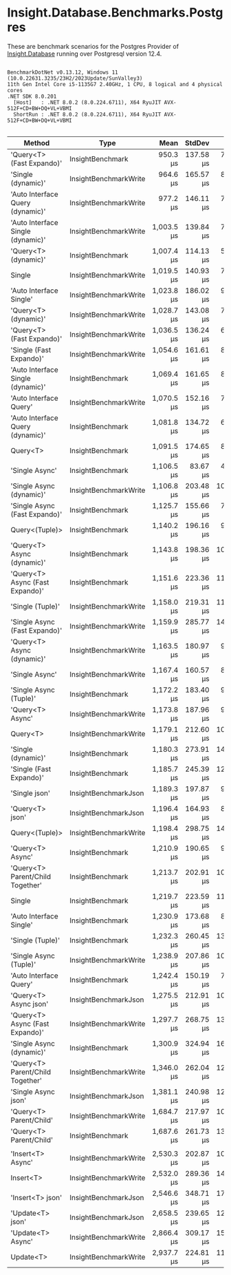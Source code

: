 ﻿# Insight.Database.Benchmarks.Postgres

These are benchmark scenarios for the Postgres Provider of [Insight.Database](https://github.com/jonwagner/Insight.Database) running over Postgresql version 12.4.

```

BenchmarkDotNet v0.13.12, Windows 11 (10.0.22631.3235/23H2/2023Update/SunValley3)
11th Gen Intel Core i5-1135G7 2.40GHz, 1 CPU, 8 logical and 4 physical cores
.NET SDK 8.0.201
  [Host]   : .NET 8.0.2 (8.0.224.6711), X64 RyuJIT AVX-512F+CD+BW+DQ+VL+VBMI
  ShortRun : .NET 8.0.2 (8.0.224.6711), X64 RyuJIT AVX-512F+CD+BW+DQ+VL+VBMI


```
| Method                            | Type                  | Mean       | StdDev    | Error     | Median     | Min        | Max        | Op/s    | Allocated |
|---------------------------------- |---------------------- |-----------:|----------:|----------:|-----------:|-----------:|-----------:|--------:|----------:|
| &#39;Query&lt;T&gt; (Fast Expando)&#39;         | InsightBenchmark      |   950.3 μs | 137.58 μs |  71.41 μs |   961.1 μs |   771.1 μs | 1,328.5 μs | 1,052.3 |    9.1 KB |
| &#39;Single (dynamic)&#39;                | InsightBenchmarkWrite |   964.6 μs | 165.57 μs |  83.88 μs |   934.9 μs |   717.7 μs | 1,447.4 μs | 1,036.7 |   9.09 KB |
| &#39;Auto Interface Query (dynamic)&#39;  | InsightBenchmarkWrite |   977.2 μs | 146.11 μs |  74.91 μs |   955.0 μs |   774.5 μs | 1,360.7 μs | 1,023.3 |   9.72 KB |
| &#39;Auto Interface Single (dynamic)&#39; | InsightBenchmarkWrite | 1,003.5 μs | 139.84 μs |  70.02 μs | 1,006.5 μs |   775.6 μs | 1,441.6 μs |   996.6 |   9.72 KB |
| &#39;Query&lt;T&gt; (dynamic)&#39;              | InsightBenchmark      | 1,007.4 μs | 114.13 μs |  56.50 μs | 1,023.7 μs |   759.4 μs | 1,296.5 μs |   992.7 |    9.1 KB |
| Single                            | InsightBenchmarkWrite | 1,019.5 μs | 140.93 μs |  72.26 μs | 1,005.5 μs |   831.8 μs | 1,439.6 μs |   980.9 |  13.21 KB |
| &#39;Auto Interface Single&#39;           | InsightBenchmarkWrite | 1,023.8 μs | 186.02 μs |  95.38 μs |   975.3 μs |   771.2 μs | 1,505.2 μs |   976.8 |  13.84 KB |
| &#39;Query&lt;T&gt; (dynamic)&#39;              | InsightBenchmarkWrite | 1,028.7 μs | 143.08 μs |  73.36 μs | 1,029.0 μs |   804.5 μs | 1,427.6 μs |   972.1 |   8.82 KB |
| &#39;Query&lt;T&gt; (Fast Expando)&#39;         | InsightBenchmarkWrite | 1,036.5 μs | 136.24 μs |  68.22 μs | 1,019.6 μs |   725.1 μs | 1,387.6 μs |   964.8 |    9.1 KB |
| &#39;Single (Fast Expando)&#39;           | InsightBenchmarkWrite | 1,054.6 μs | 161.61 μs |  82.86 μs | 1,024.1 μs |   777.3 μs | 1,557.5 μs |   948.2 |   9.09 KB |
| &#39;Auto Interface Single (dynamic)&#39; | InsightBenchmark      | 1,069.4 μs | 161.65 μs |  80.94 μs | 1,057.1 μs |   808.7 μs | 1,478.8 μs |   935.1 |   9.72 KB |
| &#39;Auto Interface Query&#39;            | InsightBenchmarkWrite | 1,070.5 μs | 152.16 μs |  78.97 μs | 1,046.7 μs |   808.2 μs | 1,373.3 μs |   934.1 |  13.84 KB |
| &#39;Auto Interface Query (dynamic)&#39;  | InsightBenchmark      | 1,081.8 μs | 134.72 μs |  66.69 μs | 1,069.7 μs |   846.6 μs | 1,389.6 μs |   924.4 |   9.72 KB |
| Query&lt;T&gt;                          | InsightBenchmark      | 1,091.5 μs | 174.65 μs |  89.55 μs | 1,050.0 μs |   861.3 μs | 1,572.1 μs |   916.1 |  13.23 KB |
| &#39;Single Async&#39;                    | InsightBenchmark      | 1,106.5 μs |  83.67 μs |  43.97 μs | 1,115.4 μs |   932.7 μs | 1,284.1 μs |   903.8 |  14.74 KB |
| &#39;Single Async (dynamic)&#39;          | InsightBenchmarkWrite | 1,106.8 μs | 203.48 μs | 103.09 μs | 1,102.8 μs |   808.2 μs | 1,546.1 μs |   903.5 |  10.92 KB |
| &#39;Single Async (Fast Expando)&#39;     | InsightBenchmark      | 1,125.7 μs | 155.66 μs |  79.81 μs | 1,082.7 μs |   906.8 μs | 1,447.2 μs |   888.4 |  10.62 KB |
| Query&lt;(Tuple)&gt;                    | InsightBenchmark      | 1,140.2 μs | 196.16 μs |  98.22 μs | 1,108.4 μs |   824.4 μs | 1,626.8 μs |   877.0 |  13.48 KB |
| &#39;Query&lt;T&gt; Async (dynamic)&#39;        | InsightBenchmark      | 1,143.8 μs | 198.36 μs | 100.49 μs | 1,090.6 μs |   846.0 μs | 1,625.5 μs |   874.3 |  10.65 KB |
| &#39;Query&lt;T&gt; Async (Fast Expando)&#39;   | InsightBenchmark      | 1,151.6 μs | 223.36 μs | 115.93 μs | 1,089.8 μs |   843.8 μs | 1,760.6 μs |   868.4 |  10.65 KB |
| &#39;Single (Tuple)&#39;                  | InsightBenchmarkWrite | 1,158.0 μs | 219.31 μs | 112.44 μs | 1,121.9 μs |   794.9 μs | 1,735.8 μs |   863.6 |  13.39 KB |
| &#39;Single Async (Fast Expando)&#39;     | InsightBenchmarkWrite | 1,159.9 μs | 285.77 μs | 143.09 μs | 1,067.2 μs |   823.2 μs | 2,129.7 μs |   862.2 |  10.62 KB |
| &#39;Query&lt;T&gt; Async (dynamic)&#39;        | InsightBenchmarkWrite | 1,163.5 μs | 180.97 μs |  90.62 μs | 1,158.3 μs |   874.9 μs | 1,543.8 μs |   859.5 |  10.65 KB |
| &#39;Single Async&#39;                    | InsightBenchmarkWrite | 1,167.4 μs | 160.57 μs |  82.33 μs | 1,139.9 μs |   877.9 μs | 1,573.8 μs |   856.6 |  14.74 KB |
| &#39;Single Async (Tuple)&#39;            | InsightBenchmark      | 1,172.2 μs | 183.40 μs |  91.83 μs | 1,175.9 μs |   879.3 μs | 1,753.5 μs |   853.1 |  15.04 KB |
| &#39;Query&lt;T&gt; Async&#39;                  | InsightBenchmarkWrite | 1,173.8 μs | 187.96 μs |  96.37 μs | 1,108.2 μs |   914.6 μs | 1,579.0 μs |   851.9 |  14.77 KB |
| Query&lt;T&gt;                          | InsightBenchmarkWrite | 1,179.1 μs | 212.60 μs | 107.71 μs | 1,116.6 μs |   801.2 μs | 1,603.2 μs |   848.1 |  13.23 KB |
| &#39;Single (dynamic)&#39;                | InsightBenchmark      | 1,180.3 μs | 273.91 μs | 142.17 μs | 1,054.5 μs |   805.5 μs | 1,754.2 μs |   847.3 |   9.09 KB |
| &#39;Single (Fast Expando)&#39;           | InsightBenchmark      | 1,185.7 μs | 245.39 μs | 121.48 μs | 1,158.5 μs |   861.1 μs | 1,920.5 μs |   843.4 |    8.8 KB |
| &#39;Single json&#39;                     | InsightBenchmarkJson  | 1,189.3 μs | 197.87 μs |  97.96 μs | 1,125.3 μs |   936.3 μs | 1,908.7 μs |   840.8 |  38.84 KB |
| &#39;Query&lt;T&gt; json&#39;                   | InsightBenchmarkJson  | 1,196.4 μs | 164.93 μs |  84.56 μs | 1,161.1 μs |   894.2 μs | 1,519.4 μs |   835.8 |  38.85 KB |
| Query&lt;(Tuple)&gt;                    | InsightBenchmarkWrite | 1,198.4 μs | 298.75 μs | 149.59 μs | 1,106.8 μs |   831.5 μs | 2,167.0 μs |   834.5 |  13.48 KB |
| &#39;Query&lt;T&gt; Async&#39;                  | InsightBenchmark      | 1,210.9 μs | 190.65 μs |  95.46 μs | 1,179.8 μs |   906.9 μs | 1,719.3 μs |   825.8 |  15.08 KB |
| &#39;Query&lt;T&gt; Parent/Child Together&#39;  | InsightBenchmark      | 1,213.7 μs | 202.91 μs | 101.60 μs | 1,169.4 μs |   996.3 μs | 1,903.3 μs |   823.9 |  31.66 KB |
| Single                            | InsightBenchmark      | 1,219.7 μs | 223.59 μs | 114.64 μs | 1,151.2 μs |   913.2 μs | 1,764.5 μs |   819.9 |  13.21 KB |
| &#39;Auto Interface Single&#39;           | InsightBenchmark      | 1,230.9 μs | 173.68 μs |  86.97 μs | 1,220.6 μs |   821.2 μs | 1,593.5 μs |   812.4 |  13.84 KB |
| &#39;Single (Tuple)&#39;                  | InsightBenchmark      | 1,232.3 μs | 260.45 μs | 133.54 μs | 1,164.1 μs |   880.0 μs | 1,977.7 μs |   811.5 |  13.39 KB |
| &#39;Single Async (Tuple)&#39;            | InsightBenchmarkWrite | 1,238.9 μs | 207.86 μs | 105.30 μs | 1,203.8 μs |   905.6 μs | 1,739.1 μs |   807.1 |  15.04 KB |
| &#39;Auto Interface Query&#39;            | InsightBenchmark      | 1,242.4 μs | 150.19 μs |  76.09 μs | 1,245.7 μs |   902.5 μs | 1,583.0 μs |   804.9 |  13.84 KB |
| &#39;Query&lt;T&gt; Async json&#39;             | InsightBenchmarkJson  | 1,275.5 μs | 212.91 μs | 106.61 μs | 1,225.5 μs |   954.7 μs | 1,815.2 μs |   784.0 |   40.4 KB |
| &#39;Query&lt;T&gt; Async (Fast Expando)&#39;   | InsightBenchmarkWrite | 1,297.7 μs | 268.75 μs | 134.57 μs | 1,228.9 μs |   915.8 μs | 1,920.7 μs |   770.6 |  10.65 KB |
| &#39;Single Async (dynamic)&#39;          | InsightBenchmark      | 1,300.9 μs | 324.94 μs | 166.60 μs | 1,192.8 μs |   896.2 μs | 2,150.6 μs |   768.7 |  10.62 KB |
| &#39;Query&lt;T&gt; Parent/Child Together&#39;  | InsightBenchmarkWrite | 1,346.0 μs | 262.04 μs | 129.72 μs | 1,274.5 μs |   958.1 μs | 1,840.6 μs |   743.0 |  31.66 KB |
| &#39;Single Async json&#39;               | InsightBenchmarkJson  | 1,381.1 μs | 240.98 μs | 120.66 μs | 1,323.3 μs |   942.5 μs | 1,911.0 μs |   724.0 |  40.67 KB |
| &#39;Query&lt;T&gt; Parent/Child&#39;           | InsightBenchmarkWrite | 1,684.7 μs | 217.97 μs | 107.90 μs | 1,654.7 μs | 1,327.9 μs | 2,313.4 μs |   593.6 |  33.49 KB |
| &#39;Query&lt;T&gt; Parent/Child&#39;           | InsightBenchmark      | 1,687.6 μs | 261.73 μs | 132.59 μs | 1,649.2 μs | 1,301.5 μs | 2,273.8 μs |   592.6 |  33.49 KB |
|                                   |                       |            |           |           |            |            |            |         |           |
| &#39;Insert&lt;T&gt; Async&#39;                 | InsightBenchmarkWrite | 2,530.3 μs | 202.87 μs | 105.30 μs | 2,506.4 μs | 2,232.6 μs | 3,116.3 μs |   395.2 |   6.09 KB |
| Insert&lt;T&gt;                         | InsightBenchmarkWrite | 2,532.0 μs | 289.36 μs | 148.36 μs | 2,462.0 μs | 2,031.9 μs | 3,260.3 μs |   394.9 |   4.43 KB |
| &#39;Insert&lt;T&gt; json&#39;                  | InsightBenchmarkJson  | 2,546.6 μs | 348.71 μs | 178.79 μs | 2,443.4 μs | 2,081.0 μs | 3,351.2 μs |   392.7 |   4.51 KB |
| &#39;Update&lt;T&gt; json&#39;                  | InsightBenchmarkJson  | 2,658.5 μs | 239.65 μs | 121.41 μs | 2,622.8 μs | 2,268.8 μs | 3,412.1 μs |   376.2 |  10.65 KB |
| &#39;Update&lt;T&gt; Async&#39;                 | InsightBenchmarkWrite | 2,866.4 μs | 309.17 μs | 158.51 μs | 2,801.9 μs | 2,339.3 μs | 3,895.6 μs |   348.9 |  16.19 KB |
| Update&lt;T&gt;                         | InsightBenchmarkWrite | 2,937.7 μs | 224.81 μs | 113.89 μs | 2,912.6 μs | 2,415.9 μs | 3,631.2 μs |   340.4 |  14.52 KB |
